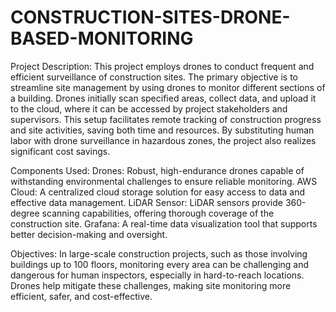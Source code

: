 # CONSTRUCTION-SITES-DRONE-BASED-MONITORING
Project Description:
This project employs drones to conduct frequent and efficient surveillance of construction sites. The primary objective is to streamline site management by using drones to monitor different sections of a building. Drones initially scan specified areas, collect data, and upload it to the cloud, where it can be accessed by project stakeholders and supervisors. This setup facilitates remote tracking of construction progress and site activities, saving both time and resources. By substituting human labor with drone surveillance in hazardous zones, the project also realizes significant cost savings.

Components Used:
Drones: Robust, high-endurance drones capable of withstanding environmental challenges to ensure reliable monitoring.
AWS Cloud: A centralized cloud storage solution for easy access to data and effective data management.
LiDAR Sensor: LiDAR sensors provide 360-degree scanning capabilities, offering thorough coverage of the construction site.
Grafana: A real-time data visualization tool that supports better decision-making and oversight.

Objectives:
In large-scale construction projects, such as those involving buildings up to 100 floors, monitoring every area can be challenging and dangerous for human inspectors, especially in hard-to-reach locations. Drones help mitigate these challenges, making site monitoring more efficient, safer, and cost-effective.
